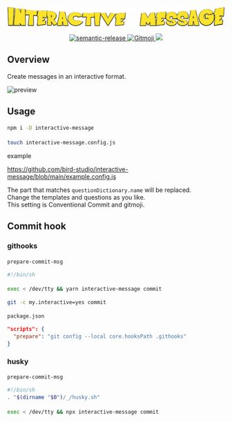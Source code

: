 <p align="center">
  <a href="https://github.com/bird-studio/interactive-message">
    <img src="https://github.com/bird-studio/interactive-message/blob/main/media/logo.png"/>
  </a>
</p>

<p align="center">
  <a href="https://semantic-release.gitbook.io/semantic-release/">
    <img alt="semantic-release" src="https://img.shields.io/badge/%20%20%F0%9F%93%A6%F0%9F%9A%80-semantic--release-e10079.svg">
  </a>
  <a href="https://gitmoji.dev">
    <img src="https://img.shields.io/badge/gitmoji-%20😜%20😍-FFDD67.svg?style=flat-square" alt="Gitmoji">
  </a>
  <a href="https://codecov.io/gh/bird-studio/interactive-message">
    <img src="https://codecov.io/gh/bird-studio/interactive-message/branch/main/graph/badge.svg?token=RBVLU6CIPQ"/>
  </a>
</p>

## Overview

Create messages in an interactive format.

![preview](https://github.com/bird-studio/interactive-message/blob/main/media/eyeCatch.gif)

## Usage

```bash
npm i -D interactive-message

touch interactive-message.config.js
```

example

https://github.com/bird-studio/interactive-message/blob/main/example.config.js

The part that matches `questionDictionary.name` will be replaced.  
Change the templates and questions as you like.  
This setting is Conventional Commit and gitmoji.

## Commit hook

### githooks

`prepare-commit-msg`

```bash
#!/bin/sh

exec < /dev/tty && yarn interactive-message commit
```

```bash
git -c my.interactive=yes commit
```

`package.json`

```json
"scripts": {
  "prepare": "git config --local core.hooksPath .githooks"
}
```

### husky

`prepare-commit-msg`

```bash
#!/bin/sh
. "$(dirname "$0")/_/husky.sh"

exec < /dev/tty && npx interactive-message commit
```
